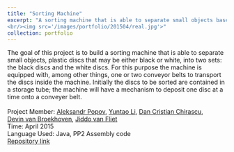 ```yaml
---
title: "Sorting Machine"
excerpt: "A sorting machine that is able to separate small objects based on color difference<br/><img src='/images/portfolio/201504/design.jpg'>
<br/><img src='/images/portfolio/201504/real.jpg'>"
collection: portfolio
---
```


The goal of this project is to build a sorting machine that is able to separate small objects, plastic discs that may be either black or white, into two sets: the black discs and the white discs. For this purpose the machine is equipped with, among other things, one or two conveyor belts to transport the discs inside the machine. Initially the discs to be sorted are contained in a storage tube; the machine will have a mechanism to deposit one disc at a time onto a conveyer belt.<br />
<br />
Project Member: [Aleksandr Popov](a.popov@student.tue.nl), [Yuntao Li](y.li.2@student.tue.nl), [Dan Cristian Chirascu](d.c.chirascu@student.tue.nl), <br />
[Devin van Broekhoven](d.v.broekhoven@student.tue.nl), [Jiddo van Fliet](j.g.v.vliet@student.tue.nl)<br />
Time: April 2015 <br />
Language Used: Java, PP2 Assembly code <br />
[Repository link](https://github.com/L3ONARDO/SortingMachine)
